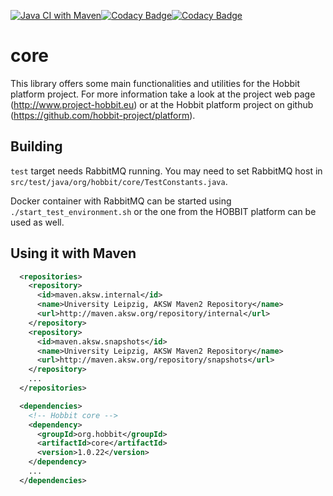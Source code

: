 [![Java CI with Maven](https://github.com/hobbit-project/core/actions/workflows/maven.yml/badge.svg)](https://github.com/hobbit-project/core/actions/workflows/maven.yml)[![Codacy Badge](https://app.codacy.com/project/badge/Grade/cb81b2831ce84a4287ff588e83881b0a)](https://app.codacy.com/gh/hobbit-project/core/dashboard?utm_source=gh&utm_medium=referral&utm_content=&utm_campaign=Badge_grade)[![Codacy Badge](https://app.codacy.com/project/badge/Coverage/cb81b2831ce84a4287ff588e83881b0a)](https://app.codacy.com/gh/hobbit-project/core/dashboard?utm_source=gh&utm_medium=referral&utm_content=&utm_campaign=Badge_coverage)

# core
This library offers some main functionalities and utilities for the Hobbit platform project. For more information take a look at the project web page (<http://www.project-hobbit.eu>) or at the Hobbit platform project on github (<https://github.com/hobbit-project/platform>).

## Building

`test` target needs RabbitMQ running. You may need to set RabbitMQ host in `src/test/java/org/hobbit/core/TestConstants.java`.

Docker container with RabbitMQ can be started using `./start_test_environment.sh` or the one from the HOBBIT platform can be used as well.

## Using it with Maven

```xml
  <repositories>
    <repository>
      <id>maven.aksw.internal</id>
      <name>University Leipzig, AKSW Maven2 Repository</name>
      <url>http://maven.aksw.org/repository/internal</url>
    </repository>
    <repository>
      <id>maven.aksw.snapshots</id>
      <name>University Leipzig, AKSW Maven2 Repository</name>
      <url>http://maven.aksw.org/repository/snapshots</url>
    </repository>
    ...
  </repositories>

  <dependencies>
    <!-- Hobbit core -->
    <dependency>
      <groupId>org.hobbit</groupId>
      <artifactId>core</artifactId>
      <version>1.0.22</version>
    </dependency>
    ...
  </dependencies>
```
